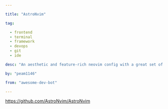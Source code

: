 ```yaml
---

title: "AstroNvim" 

tag: 

  - frontend
  - terminal
  - framework
  - devops
  - git
  - ide 

desc: "An aesthetic and feature-rich neovim config with a great set of plugins." 

by: "peam1146" 

from: "awesome-dev-bot" 

---
```




https://github.com/AstroNvim/AstroNvim 

